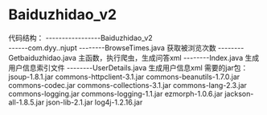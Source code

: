 # Baiduzhidao_v2
   代码结构：
 -----------------Baiduzhidao_v2             
              ------com.dyy..njupt
                 --------BrowseTimes.java        获取被浏览次数
                 --------Getbaiduzhidao.java     主函数，执行爬虫，生成问答xml
                 --------Index.java              生成用户信息索引文件
                 --------UserDetails.java        生成用户信息xml
    需要的jar包：
       jsoup-1.8.1.jar
       commons-httpclient-3.1.jar
       commons-beanutils-1.7.0.jar
       commons-codec.jar
       commons-collections-3.1.jar
       commons-lang-2.3.jar
       commons-logging.jar
       commons-logging-1.1.jar
       ezmorph-1.0.6.jar
       jackson-all-1.8.5.jar
       json-lib-2.1.jar
       log4j-1.2.16.jar
              
